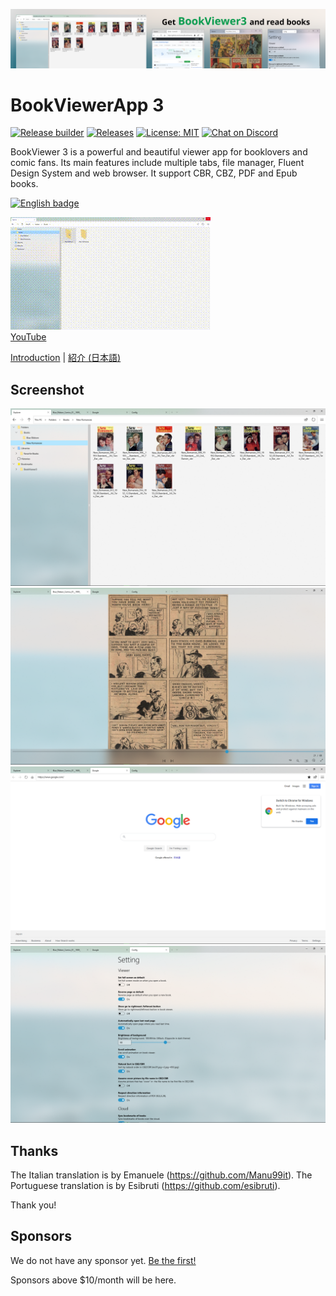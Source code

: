 ![banner](/res/Banner/banner.png)

# BookViewerApp 3
[![Release builder](https://github.com/kurema/BookViewerApp3/workflows/Release%20builder/badge.svg)](https://github.com/kurema/BookViewerApp3/actions)
[![Releases](https://img.shields.io/github/release/kurema/BookViewerApp3.svg)](https://github.com/kurema/BookViewerApp3/releases/latest)
[![License: MIT](https://img.shields.io/badge/License-MIT-blue.svg)](https://github.com/kurema/BookViewerApp3/blob/master/LICENSE)
[![Chat on Discord](https://discordapp.com/api/guilds/741373122858713118/widget.png)](https://discord.gg/tKwuhcc)

BookViewer 3 is a powerful and beautiful viewer app for booklovers and comic fans.
Its main features include multiple tabs, file manager, Fluent Design System and web browser.
It support CBR, CBZ, PDF and Epub books.

<a href='//www.microsoft.com/store/apps/9n607jhlbczb?cid=storebadge&ocid=badge'><img src='https://developer.microsoft.com/en-us/store/badges/images/English_get-it-from-MS.png' alt='English badge' width='142px' height='52px'/></a>

[![YouTube](/res/Movie/20200729/movie.gif)  
YouTube](http://www.youtube.com/watch?v=rKCw_OlOKb8 "YouTube")

[Introduction](https://kurema.github.io/BookViewerApp3/introduction.en.html) | [紹介 (日本語)](https://kurema.github.io/BookViewerApp3/introduction.ja.html)

## Screenshot
![screenshot](/res/Screenshots/Pics/en/2020-07-18%20171048.png)  
![screenshot](/res/Screenshots/Pics/en/2020-07-18%20171351.png)  
![screenshot](/res/Screenshots/Pics/en/2020-07-18%20171315.png)  
![screenshot](/res/Screenshots/Pics/en/2020-07-18%20171428.png)  

## Thanks
The Italian translation is by Emanuele (https://github.com/Manu99it).
The Portuguese translation is by Esibruti (https://github.com/esibruti).

Thank you!

## Sponsors
We do not have any sponsor yet. [Be the first!](https://github.com/sponsors/kurema/)

Sponsors above $10/month will be here.


